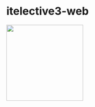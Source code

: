 # itelective3-web



<img src="[[https://camo.githubusercontent.com/...](https://github.com/SaaammmyyyS/itelective3-web/blob/main/DOH-REGION%2010.png)](https://github.com/SaaammmyyyS/itelective3-web/blob/main/DOH-REGION%2010.png)" data-canonical-src="https://gyazo.com/eb5c5741b6a9a16c692170a41a49c858.png" width="200" height="200" />
